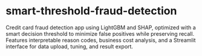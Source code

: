 # smart-threshold-fraud-detection
Credit card fraud detection app using LightGBM and SHAP, optimized with a smart decision threshold to minimize false positives while preserving recall. Features interpretable reason codes, business cost analysis, and a Streamlit interface for data upload, tuning, and result export.
